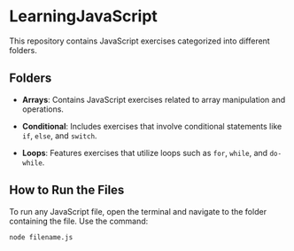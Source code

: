 # LearningJavaScript

This repository contains JavaScript exercises categorized into different folders.

## Folders

- **Arrays**: Contains JavaScript exercises related to array manipulation and operations.

- **Conditional**: Includes exercises that involve conditional statements like `if`, `else`, and `switch`.

- **Loops**: Features exercises that utilize loops such as `for`, `while`, and `do-while`.

## How to Run the Files

To run any JavaScript file, open the terminal and navigate to the folder containing the file. Use the command:

```bash
node filename.js
